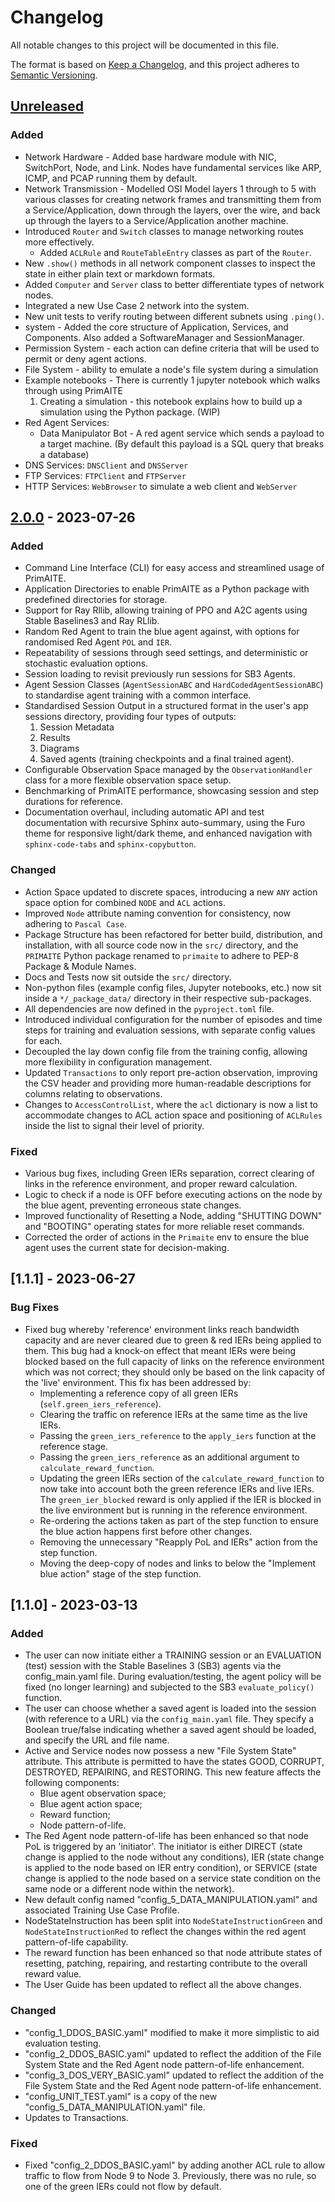 # Changelog

All notable changes to this project will be documented in this file.

The format is based on [Keep a Changelog](https://keepachangelog.com/en/1.0.0/),
and this project adheres to [Semantic Versioning](https://semver.org/spec/v2.0.0.html).

## [Unreleased]



### Added
- Network Hardware - Added base hardware module with NIC, SwitchPort, Node, and Link. Nodes have
fundamental services like ARP, ICMP, and PCAP running them by default.
- Network Transmission - Modelled OSI Model layers 1 through to 5 with various classes for creating network frames and
transmitting them from a Service/Application, down through the layers, over the wire, and back up through the layers to
a Service/Application another machine.
- Introduced `Router` and `Switch` classes to manage networking routes more effectively.
  - Added `ACLRule` and `RouteTableEntry` classes as part of the `Router`.
- New `.show()` methods in all network component classes to inspect the state in either plain text or markdown formats.
- Added `Computer` and `Server` class to better differentiate types of network nodes.
- Integrated a new Use Case 2 network into the system.
- New unit tests to verify routing between different subnets using `.ping()`.
- system - Added the core structure of Application, Services, and Components. Also added a SoftwareManager and
SessionManager.
- Permission System - each action can define criteria that will be used to permit or deny agent actions.
- File System - ability to emulate a node's file system during a simulation
- Example notebooks - There is currently 1 jupyter notebook which walks through using PrimAITE
  1. Creating a simulation - this notebook explains how to build up a simulation using the Python package. (WIP)
- Red Agent Services:
  - Data Manipulator Bot - A red agent service which sends a payload to a target machine. (By default this payload is a SQL query that breaks a database)
- DNS Services: `DNSClient` and `DNSServer`
- FTP Services: `FTPClient` and `FTPServer`
- HTTP Services: `WebBrowser` to simulate a web client and `WebServer`

## [2.0.0] - 2023-07-26

### Added
- Command Line Interface (CLI) for easy access and streamlined usage of PrimAITE.
- Application Directories to enable PrimAITE as a Python package with predefined directories for storage.
- Support for Ray Rllib, allowing training of PPO and A2C agents using Stable Baselines3 and Ray RLlib.
- Random Red Agent to train the blue agent against, with options for randomised Red Agent `POL` and `IER`.
- Repeatability of sessions through seed settings, and deterministic or stochastic evaluation options.
- Session loading to revisit previously run sessions for SB3 Agents.
- Agent Session Classes (`AgentSessionABC` and `HardCodedAgentSessionABC`) to standardise agent training with a common interface.
- Standardised Session Output in a structured format in the user's app sessions directory, providing four types of outputs:
  1. Session Metadata
  2. Results
  3. Diagrams
  4. Saved agents (training checkpoints and a final trained agent).
- Configurable Observation Space managed by the `ObservationHandler` class for a more flexible observation space setup.
- Benchmarking of PrimAITE performance, showcasing session and step durations for reference.
- Documentation overhaul, including automatic API and test documentation with recursive Sphinx auto-summary, using the Furo theme for responsive light/dark theme, and enhanced navigation with `sphinx-code-tabs` and `sphinx-copybutton`.

### Changed
- Action Space updated to discrete spaces, introducing a new `ANY` action space option for combined `NODE` and `ACL` actions.
- Improved `Node` attribute naming convention for consistency, now adhering to `Pascal Case`.
- Package Structure has been refactored for better build, distribution, and installation, with all source code now in the `src/` directory, and the `PRIMAITE` Python package renamed to `primaite` to adhere to PEP-8 Package & Module Names.
- Docs and Tests now sit outside the `src/` directory.
- Non-python files (example config files, Jupyter notebooks, etc.) now sit inside a `*/_package_data/` directory in their respective sub-packages.
- All dependencies are now defined in the `pyproject.toml` file.
- Introduced individual configuration for the number of episodes and time steps for training and evaluation sessions, with separate config values for each.
- Decoupled the lay down config file from the training config, allowing more flexibility in configuration management.
- Updated `Transactions` to only report pre-action observation, improving the CSV header and providing more human-readable descriptions for columns relating to observations.
- Changes to `AccessControlList`, where the `acl` dictionary is now a list to accommodate changes to ACL action space and positioning of `ACLRules` inside the list to signal their level of priority.


### Fixed
- Various bug fixes, including Green IERs separation, correct clearing of links in the reference environment, and proper reward calculation.
- Logic to check if a node is OFF before executing actions on the node by the blue agent, preventing erroneous state changes.
- Improved functionality of Resetting a Node, adding "SHUTTING DOWN" and "BOOTING" operating states for more reliable reset commands.
- Corrected the order of actions in the `Primaite` env to ensure the blue agent uses the current state for decision-making.

## [1.1.1] - 2023-06-27

### Bug Fixes
* Fixed bug whereby 'reference' environment links reach bandwidth capacity and are never cleared due to green & red IERs being applied to them. This bug had a knock-on effect that meant IERs were being blocked based on the full capacity of links on the reference environment which was not correct; they should only be based on the link capacity of the 'live' environment. This fix has been addressed by:
  * Implementing a reference copy of all green IERs (`self.green_iers_reference`).
  * Clearing the traffic on reference IERs at the same time as the live IERs.
  * Passing the `green_iers_reference` to the `apply_iers` function at the reference stage.
  * Passing the `green_iers_reference` as an additional argument to `calculate_reward_function`.
  * Updating the green IERs section of the `calculate_reward_function` to now take into account both the green reference IERs and live IERs. The `green_ier_blocked` reward is only applied if the IER is blocked in the live environment but is running in the reference environment.
  * Re-ordering the actions taken as part of the step function to ensure the blue action happens first before other changes.
  * Removing the unnecessary "Reapply PoL and IERs" action from the step function.
  * Moving the deep-copy of nodes and links to below the "Implement blue action" stage of the step function.

## [1.1.0] - 2023-03-13

### Added
* The user can now initiate either a TRAINING session or an EVALUATION (test) session with the Stable Baselines 3 (SB3) agents via the config_main.yaml file. During evaluation/testing, the agent policy will be fixed (no longer learning) and subjected to the SB3 `evaluate_policy()` function.
* The user can choose whether a saved agent is loaded into the session (with reference to a URL) via the `config_main.yaml` file. They specify a Boolean true/false indicating whether a saved agent should be loaded, and specify the URL and file name.
* Active and Service nodes now possess a new "File System State" attribute. This attribute is permitted to have the states GOOD, CORRUPT, DESTROYED, REPAIRING, and RESTORING. This new feature affects the following components:
  * Blue agent observation space;
  * Blue agent action space;
  * Reward function;
  * Node pattern-of-life.
* The Red Agent node pattern-of-life has been enhanced so that node PoL is triggered by an 'initiator'. The initiator is either DIRECT (state change is applied to the node without any conditions), IER (state change is applied to the node based on IER entry condition), or SERVICE (state change is applied to the node based on a service state condition on the same node or a different node within the network).
* New default config named "config_5_DATA_MANIPULATION.yaml" and associated Training Use Case Profile.
* NodeStateInstruction has been split into `NodeStateInstructionGreen` and `NodeStateInstructionRed` to reflect the changes within the red agent pattern-of-life capability.
* The reward function has been enhanced so that node attribute states of resetting, patching, repairing, and restarting contribute to the overall reward value.
* The User Guide has been updated to reflect all the above changes.

### Changed
* "config_1_DDOS_BASIC.yaml" modified to make it more simplistic to aid evaluation testing.
* "config_2_DDOS_BASIC.yaml" updated to reflect the addition of the File System State and the Red Agent node pattern-of-life enhancement.
* "config_3_DOS_VERY_BASIC.yaml" updated to reflect the addition of the File System State and the Red Agent node pattern-of-life enhancement.
* "config_UNIT_TEST.yaml" is a copy of the new "config_5_DATA_MANIPULATION.yaml" file.
* Updates to Transactions.

### Fixed
* Fixed "config_2_DDOS_BASIC.yaml" by adding another ACL rule to allow traffic to flow from Node 9 to Node 3. Previously, there was no rule, so one of the green IERs could not flow by default.



[unreleased]: https://github.com/Autonomous-Resilient-Cyber-Defence/PrimAITE/compare/v2.0.0...HEAD
[2.0.0]: https://github.com/Autonomous-Resilient-Cyber-Defence/PrimAITE/releases/tag/v2.0.0
